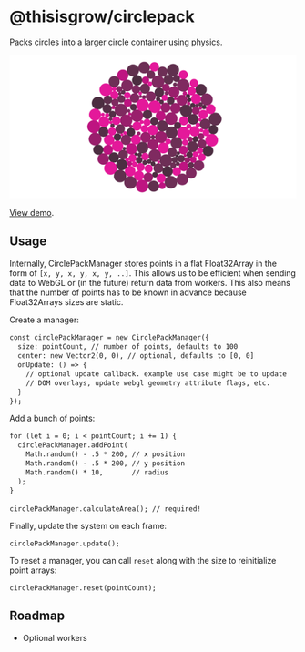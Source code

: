 # @thisisgrow/circlepack

Packs circles into a larger circle container using physics.

![picture](./examples/circlepack.png)

[View demo](https://growcode.github.io/circlepack/).

## Usage

Internally, CirclePackManager stores points in a flat Float32Array in the form of `[x, y, x, y, x, y, ..]`. This allows us to be efficient when sending data to WebGL or (in the future) return data from workers. This also means that the number of points has to be known in advance because Float32Arrays sizes are static.

Create a manager:

```
const circlePackManager = new CirclePackManager({
  size: pointCount, // number of points, defaults to 100
  center: new Vector2(0, 0), // optional, defaults to [0, 0]
  onUpdate: () => {
    // optional update callback. example use case might be to update
    // DOM overlays, update webgl geometry attribute flags, etc.
  }
});
```

Add a bunch of points:

```
for (let i = 0; i < pointCount; i += 1) {
  circlePackManager.addPoint(
    Math.random() - .5 * 200, // x position
    Math.random() - .5 * 200, // y position
    Math.random() * 10,       // radius
  );
}

circlePackManager.calculateArea(); // required!
```

Finally, update the system on each frame:

```
circlePackManager.update();
```


To reset a manager, you can call `reset` along with the size to reinitialize point arrays:

```
circlePackManager.reset(pointCount);
```

## Roadmap
- Optional workers

